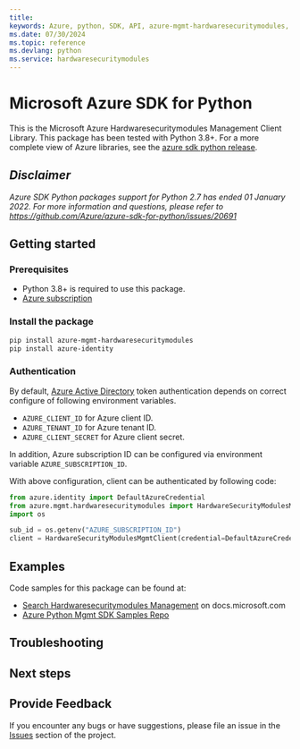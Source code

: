 ```yaml
---
title: 
keywords: Azure, python, SDK, API, azure-mgmt-hardwaresecuritymodules, hardwaresecuritymodules
ms.date: 07/30/2024
ms.topic: reference
ms.devlang: python
ms.service: hardwaresecuritymodules
---
```

# Microsoft Azure SDK for Python

This is the Microsoft Azure Hardwaresecuritymodules Management Client Library.
This package has been tested with Python 3.8+.
For a more complete view of Azure libraries, see the [azure sdk python release](https://aka.ms/azsdk/python/all).

## _Disclaimer_

_Azure SDK Python packages support for Python 2.7 has ended 01 January 2022. For more information and questions, please refer to https://github.com/Azure/azure-sdk-for-python/issues/20691_

## Getting started

### Prerequisites

- Python 3.8+ is required to use this package.
- [Azure subscription](https://azure.microsoft.com/free/)

### Install the package

```bash
pip install azure-mgmt-hardwaresecuritymodules
pip install azure-identity
```

### Authentication

By default, [Azure Active Directory](https://aka.ms/awps/aad) token authentication depends on correct configure of following environment variables.

- `AZURE_CLIENT_ID` for Azure client ID.
- `AZURE_TENANT_ID` for Azure tenant ID.
- `AZURE_CLIENT_SECRET` for Azure client secret.

In addition, Azure subscription ID can be configured via environment variable `AZURE_SUBSCRIPTION_ID`.

With above configuration, client can be authenticated by following code:

```python
from azure.identity import DefaultAzureCredential
from azure.mgmt.hardwaresecuritymodules import HardwareSecurityModulesMgmtClient
import os

sub_id = os.getenv("AZURE_SUBSCRIPTION_ID")
client = HardwareSecurityModulesMgmtClient(credential=DefaultAzureCredential(), subscription_id=sub_id)
```

## Examples

Code samples for this package can be found at:
- [Search Hardwaresecuritymodules Management](/samples/browse/?languages=python&term=Getting%20started%20-%20Managing&terms=Getting%20started%20-%20Managing) on docs.microsoft.com
- [Azure Python Mgmt SDK Samples Repo](https://aka.ms/azsdk/python/mgmt/samples)


## Troubleshooting

## Next steps

## Provide Feedback

If you encounter any bugs or have suggestions, please file an issue in the
[Issues](https://github.com/Azure/azure-sdk-for-python/issues)
section of the project. 

